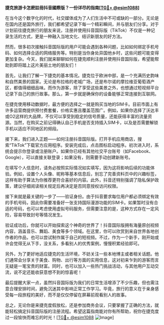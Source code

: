 **捷克旅游卡怎麽註冊抖音國際版？一份详尽的指南[[TG💪+ @esim1088](https://t.me/s/esim1088)]**

在当今这个数字化的时代，社交媒体成为了人们生活中不可或缺的一部分。无论是在国内还是国外旅行，我们都希望记录下每一个精彩瞬间，并与朋友们分享。对于计划前往捷克旅行的朋友来说，注册并使用抖音国际版（TikTok）不仅是一种记录生活的方式，更是一种融入当地文化、结识新朋友的好方法。

然而，很多初次接触抖音国际版的用户可能会遇到各种问题，比如如何绑定手机号码、如何选择合适的网络服务等。特别是当你身处异国他乡时，这些问题可能变得更加复杂。今天，我们就来聊聊如何在捷克顺利注册并使用抖音国际版，希望能帮助到即将踏上这片美丽土地的朋友们！

首先，让我们了解一下捷克的基本情况。捷克位于欧洲中部，是一个充满历史韵味和自然美景的国家。无论是布拉格的老城广场，还是布尔诺的摩拉维亚葡萄酒产区，都值得细细品味。而作为游客，除了享受这些美景之外，也想通过短视频平台记录下自己的旅行故事。那么，第一步就是确保你的设备能够正常连接到互联网。

在捷克使用移动数据时，最方便的选择之一就是购买当地的SIM卡。目前市面上有许多运营商提供预付费套餐，价格实惠且覆盖范围广。例如，如果你选择了沃达丰或O2这样的大品牌，不仅可以享受到稳定的信号质量，还能获得丰富的流量资源。当然，在购买之前记得确认自己手机是否支持插入SIM卡，以及是否需要解锁手机以适应不同地区的频段。

接下来，我们进入正题——如何注册抖音国际版。打开手机应用商店，搜索“TikTok”下载官方应用程序。安装完成后，点击图标启动程序。初次进入时，系统会提示你登录或注册账户。如果你已经有其他社交平台账号（如Facebook、Google），可以直接关联登录；如果没有，则需要手动创建新账号。

在填写个人信息时，请务必按照实际情况如实填写，因为这将影响后续的功能体验。例如，设置个人头像、昵称等基本信息后，别忘了完善资料页中的兴趣标签，这样有助于算法为你推荐更符合喜好的内容。此外，抖音还特别强调了隐私保护政策，建议仔细阅读相关规定后再决定是否同意授权访问权限。

接下来就是最关键的一步了——验证身份。由于抖音要求每位用户都必须绑定有效的手机号码，因此你需要准备好一张支持国际漫游功能的SIM卡。如果暂时没有合适的号码，也可以考虑使用虚拟号码服务，但需要注意的是，这种方式存在一定风险，容易导致封号等情况发生。

验证成功后，你就可以开始探索这个神奇的世界了！抖音国际版拥有海量原创视频内容，涵盖音乐、舞蹈、美食等多个领域。在这里，你可以欣赏到来自世界各地创作者的作品，也可以尝试制作属于自己的短视频。不过，作为一个新手，刚开始或许会觉得无从下手，没关系，多看别人的优秀案例，慢慢积累经验即可。

另外，为了更好地适应捷克的生活环境，不妨关注一些本地博主或者相关话题。他们通常会分享关于美食、购物、出行等方面的实用信息，这对初来乍到的游客而言无疑是一笔宝贵的财富。同时，也可以加入一些热门挑战活动，与其他用户互动交流，说不定还能收获意想不到的惊喜呢！

最后提醒大家一点，虽然抖音国际版为我们的日常生活增添了不少乐趣，但也需注意合理安排时间，避免沉迷其中影响正常工作学习。毕竟，旅行的意义在于亲身感受每一段旅程的美好，而不是仅仅停留在屏幕前观看别人的故事。

总之，无论你是来捷克度假放松，还是参加商务会议，只要掌握了正确的方法，就能轻松搞定抖音国际版的注册流程。希望这篇指南能对你有所帮助，祝你在捷克度过一段愉快而难忘的时光！[[TG💪+ @esim1088](https://t.me/s/esim1088) ![Image](https://i.postimg.cc/4NQfJmqS/Snipaste-2025-05-13-00-14-12.png)]